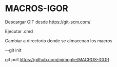 # MACROS-IGOR

Descargar GIT desde https://git-scm.com/

Ejecutar .cmd

Cambiar a directorio donde se almacenan los macros

--git init

git pull https://github.com/mjmoglie/MACROS-IGOR

